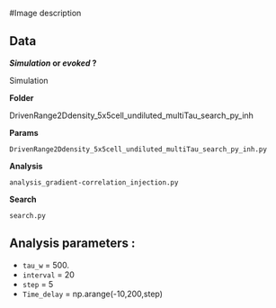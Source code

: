 #Image description

## Data
**_Simulation_ or _evoked_ ?**

Simulation

**Folder**

DrivenRange2Ddensity_5x5cell_undiluted_multiTau_search_py_inh

**Params**

`DrivenRange2Ddensity_5x5cell_undiluted_multiTau_search_py_inh.py`

**Analysis**

`analysis_gradient-correlation_injection.py`

**Search**

`search.py`

## Analysis parameters :

- `tau_w` = 500.
- `interval` = 20
- `step` = 5
- `Time_delay` = np.arange(-10,200,step)
